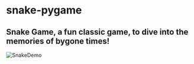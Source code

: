 # snake-pygame

## Snake Game, a fun classic game, to dive into the memories of bygone times!

![SnakeDemo](https://user-images.githubusercontent.com/43781668/94254588-9f147b00-ff44-11ea-8050-a5ce72331fe7.gif)
